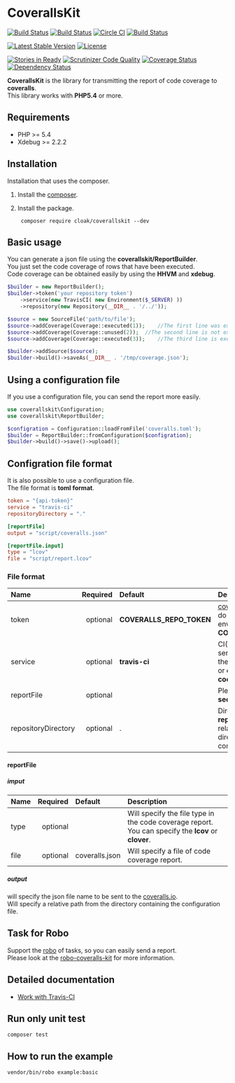 CoverallsKit====================================[![Build Status](https://travis-ci.org/cloak-php/coveralls-kit.svg?branch=master)](https://travis-ci.org/cloak-php/coveralls-kit)
[![Build Status](https://drone.io/github.com/cloak-php/coveralls-kit/status.png)](https://drone.io/github.com/cloak-php/coveralls-kit/latest)
[![Circle CI](https://circleci.com/gh/cloak-php/coveralls-kit.svg?style=svg)](https://circleci.com/gh/cloak-php/coveralls-kit)
[![Build Status](https://codeship.com/projects/af9497a0-70ab-0132-4b61-227a26fe7ed7/status?branch=master)](https://codeship.com/projects/54536)


[![Latest Stable Version](https://poser.pugx.org/cloak/coverallskit/v/stable.svg)](https://packagist.org/packages/cloak/coverallskit) [![License](https://poser.pugx.org/cloak/coverallskit/license.svg)](https://packagist.org/packages/cloak/coverallskit)
[![Stories in Ready](https://badge.waffle.io/cloak-php/coveralls-kit.png?label=ready&title=Ready)](https://waffle.io/cloak-php/coveralls-kit)[![Scrutinizer Code Quality](https://scrutinizer-ci.com/g/cloak-php/coveralls-kit/badges/quality-score.png?b=master)](https://scrutinizer-ci.com/g/cloak-php/coveralls-kit/?branch=master)[![Coverage Status](https://coveralls.io/repos/cloak-php/coveralls-kit/badge.png)](https://coveralls.io/r/cloak-php/coveralls-kit)[![Dependency Status](https://www.versioneye.com/user/projects/53fd5949f4df154965000002/badge.svg?style=flat)](https://www.versioneye.com/user/projects/53fd5949f4df154965000002)
**CoverallsKit** is the library for transmitting the report of code coverage to **coveralls**.  This library works with **PHP5.4** or more.Requirements------------------------------------* PHP >= 5.4* Xdebug >= 2.2.2Installation
------------------------------------
Installation that uses the composer.

1. Install the [composer](https://getcomposer.org/).
2. Install the package.

		composer require cloak/coverallskit --dev
Basic usage------------------------------------You can generate a json file using the **coverallskit/ReportBuilder**.  You just set the code coverage of rows that have been executed.  Code coverage can be obtained easily by using the **HHVM** and **xdebug**.```php$builder = new ReportBuilder();$builder->token('your repository token')	->service(new TravisCI( new Environment($_SERVER) ))	->repository(new Repository(__DIR__ . '/../'));$source = new SourceFile('path/to/file');$source->addCoverage(Coverage::executed(1));	//The first line was executed$source->addCoverage(Coverage::unused(2));	//The second line is not executed$source->addCoverage(Coverage::executed(3));	//The third line is executed$builder->addSource($source);$builder->build()->saveAs(__DIR__ . '/tmp/coverage.json');```Using a configuration file-----------------------------------If you use a configuration file, you can send the report more easily.```phpuse coverallskit\Configuration;
use coverallskit\ReportBuilder;

$configration = Configuration::loadFromFile('coveralls.toml');
$builder = ReportBuilder::fromConfiguration($configration);
$builder->build()->save()->upload();
```Configration file format-----------------------------------It is also possible to use a configuration file.  The file format is **toml format**.
```toml
token = "{api-token}"
service = "travis-ci"
repositoryDirectory = "."

[reportFile]
output = "script/coveralls.json"

[reportFile.input]
type = "lcov"
file = "script/report.lcov"
```


### File format
| Name                | Required    | Default        | Description                                       |
|:--------------------|------------:|:---------------|:--------------------------------------------------|
| token               | optional    | **COVERALLS_REPO_TOKEN** | [coveralls.io](https://coveralls.io/docs/api) api token.  If you do not specify, use the environment variable **COVERALLS_REPO_TOKEN**.                          |
| service             | optional    | **travis-ci** | CI(Continuous Integration) service name. You can use the **travis-ci** or **travis-pro** or **circle-ci** or **drone.io** or **codeship** |
| reportFile          | optional    |               | Please look at the **reportFile section**. |
| repositoryDirectory | optional    | . | Directory path of the **git repository**.  Will specify a relative path from the directory containing the configuration file. |

#### reportFile

##### imput

| Name                | Required    | Default        | Description                                       |
|:--------------------|------------:|:---------------|:--------------------------------------------------|
| type                | optional    |                | Will specify the file type in the code coverage report.  You can specify the **lcov** or **clover**. |
| file                | optional    | coveralls.json | Will specify a file of code coverage report. |

##### output

will specify the json file name to be sent to the [coveralls.io](https://coveralls.io/docs/api).  
Will specify a relative path from the directory containing the configuration file.

Task for Robo---------------------------------------------------------------------------------Support the [robo](https://github.com/Codegyre/Robo) of tasks, so you can easily send a report.  Please look at the [robo-coveralls-kit](https://github.com/cloak-php/robo-coveralls-kit) for more information.Detailed documentation-----------------------------------* [Work with Travis-CI](docs/travis-ci.md)Run only unit test------------------------------------	composer testHow to run the example------------------------------------	vendor/bin/robo example:basic